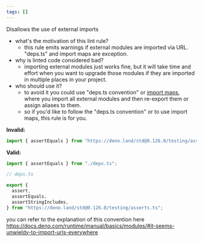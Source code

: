 ```yaml
---
tags: []
---
```


Disallows the use of external imports

- what's the motivation of this lint rule?
  - this rule emits warnings if external modules are imported via URL. "deps.ts"
    and import maps are exception.
- why is linted code considered bad?
  - importing external modules just works fine, but it will take time and effort
    when you want to upgrade those modules if they are imported in multiple
    places in your project.
- who should use it?
  - to avoid it you could use "deps.ts convention" or
    [import maps](https://docs.deno.com/runtime/manual/basics/import_maps),
    where you import all external modules and then re-export them or assign
    aliases to them.
  - so if you'd like to follow the "deps.ts convention" or to use import maps,
    this rule is for you.

**Invalid:**

```typescript
import { assertEquals } from "https://deno.land/std@0.126.0/testing/asserts.ts";
```

**Valid:**

```typescript
import { assertEquals } from "./deps.ts";
```

```typescript
// deps.ts

export {
  assert,
  assertEquals,
  assertStringIncludes,
} from "https://deno.land/std@0.126.0/testing/asserts.ts";
```

you can refer to the explanation of this convention here
https://docs.deno.com/runtime/manual/basics/modules/#it-seems-unwieldy-to-import-urls-everywhere

